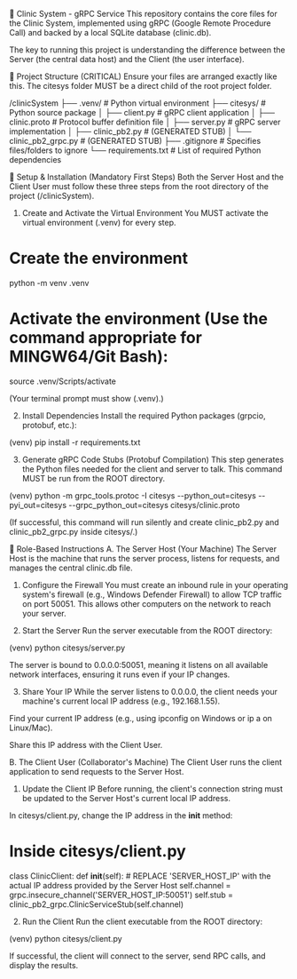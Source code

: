 🏥 Clinic System - gRPC Service
This repository contains the core files for the Clinic System, implemented using gRPC (Google Remote Procedure Call) and backed by a local SQLite database (clinic.db).

The key to running this project is understanding the difference between the Server (the central data host) and the Client (the user interface).

📁 Project Structure (CRITICAL)
Ensure your files are arranged exactly like this. The citesys folder MUST be a direct child of the root project folder.

/clinicSystem
├── .venv/                      # Python virtual environment
├── citesys/                    # Python source package
│   ├── client.py               # gRPC client application
│   ├── clinic.proto            # Protocol buffer definition file
│   ├── server.py               # gRPC server implementation
│   ├── clinic_pb2.py           # (GENERATED STUB)
│   └── clinic_pb2_grpc.py      # (GENERATED STUB)
├── .gitignore                  # Specifies files/folders to ignore
└── requirements.txt            # List of required Python dependencies

🚀 Setup & Installation (Mandatory First Steps)
Both the Server Host and the Client User must follow these three steps from the root directory of the project (/clinicSystem).

1. Create and Activate the Virtual Environment
You MUST activate the virtual environment (.venv) for every step.

# Create the environment
python -m venv .venv

# Activate the environment (Use the command appropriate for MINGW64/Git Bash):
source .venv/Scripts/activate

(Your terminal prompt must show (.venv).)

2. Install Dependencies
Install the required Python packages (grpcio, protobuf, etc.):

(venv) pip install -r requirements.txt

3. Generate gRPC Code Stubs (Protobuf Compilation)
This step generates the Python files needed for the client and server to talk. This command MUST be run from the ROOT directory.

(venv) python -m grpc_tools.protoc -I citesys --python_out=citesys --pyi_out=citesys --grpc_python_out=citesys citesys/clinic.proto

(If successful, this command will run silently and create clinic_pb2.py and clinic_pb2_grpc.py inside citesys/.)

🎯 Role-Based Instructions
A. The Server Host (Your Machine)
The Server Host is the machine that runs the server process, listens for requests, and manages the central clinic.db file.

1. Configure the Firewall
You must create an inbound rule in your operating system's firewall (e.g., Windows Defender Firewall) to allow TCP traffic on port 50051. This allows other computers on the network to reach your server.

2. Start the Server
Run the server executable from the ROOT directory:

(venv) python citesys/server.py

The server is bound to 0.0.0.0:50051, meaning it listens on all available network interfaces, ensuring it runs even if your IP changes.

3. Share Your IP
While the server listens to 0.0.0.0, the client needs your machine's current local IP address (e.g., 192.168.1.55).

Find your current IP address (e.g., using ipconfig on Windows or ip a on Linux/Mac).

Share this IP address with the Client User.

B. The Client User (Collaborator's Machine)
The Client User runs the client application to send requests to the Server Host.

1. Update the Client IP
Before running, the client's connection string must be updated to the Server Host's current local IP address.

In citesys/client.py, change the IP address in the __init__ method:

# Inside citesys/client.py
class ClinicClient:
    def __init__(self):
        # REPLACE 'SERVER_HOST_IP' with the actual IP address provided by the Server Host
        self.channel = grpc.insecure_channel('SERVER_HOST_IP:50051') 
        self.stub = clinic_pb2_grpc.ClinicServiceStub(self.channel)

2. Run the Client
Run the client executable from the ROOT directory:

(venv) python citesys/client.py

If successful, the client will connect to the server, send RPC calls, and display the results.
